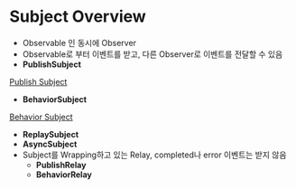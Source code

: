 # Subject Overview

- Observable 인 동시에 Observer
- Observable로 부터 이벤트를 받고, 다른 Observer로 이벤트를 전달할 수 있음
- **PublishSubject**

[Publish Subject](Publish%20Subject%20b67da9c426694467978b230cdecbb036.md)

- **BehaviorSubject**

[Behavior Subject](Behavior%20Subject%203f5eeeca4d9b4a55be9648a6400ea2a4.md)

- **ReplaySubject**
- **AsyncSubject**
- Subject를 Wrapping하고 있는 Relay, completed나 error 이벤트는 받지 않음
    - **PublishRelay**
    - **BehaviorRelay**